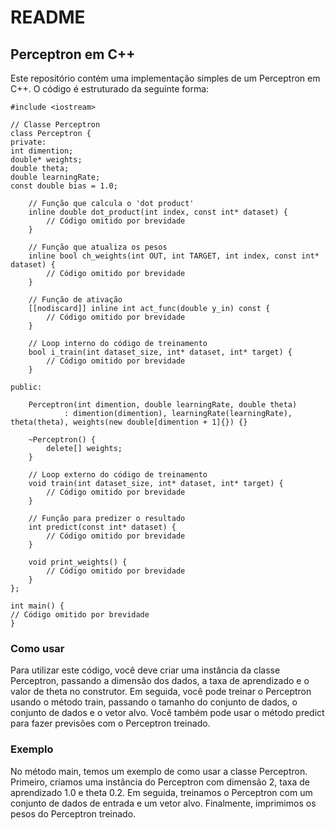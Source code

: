 # README
## Perceptron em C++
Este repositório contém uma implementação simples de um Perceptron em C++. O código é estruturado da seguinte forma:

````
#include <iostream>

// Classe Perceptron
class Perceptron {
private:
int dimention;
double* weights;
double theta;
double learningRate;
const double bias = 1.0;

    // Função que calcula o 'dot product'
    inline double dot_product(int index, const int* dataset) {
        // Código omitido por brevidade
    }

    // Função que atualiza os pesos
    inline bool ch_weights(int OUT, int TARGET, int index, const int* dataset) {
        // Código omitido por brevidade
    }

    // Função de ativação
    [[nodiscard]] inline int act_func(double y_in) const {
        // Código omitido por brevidade
    }

    // Loop interno do código de treinamento
    bool i_train(int dataset_size, int* dataset, int* target) {
        // Código omitido por brevidade
    }

public:

    Perceptron(int dimention, double learningRate, double theta)
            : dimention(dimention), learningRate(learningRate), theta(theta), weights(new double[dimention + 1]{}) {}

    ~Perceptron() {
        delete[] weights;
    }

    // Loop externo do código de treinamento
    void train(int dataset_size, int* dataset, int* target) {
        // Código omitido por brevidade
    }

    // Função para predizer o resultado
    int predict(const int* dataset) {
        // Código omitido por brevidade
    }

    void print_weights() {
        // Código omitido por brevidade
    }
};

int main() {
// Código omitido por brevidade
}
````
### Como usar
Para utilizar este código, você deve criar uma instância da classe Perceptron, passando a dimensão dos dados, a taxa de aprendizado e o valor de theta no construtor. Em seguida, você pode treinar o Perceptron usando o método train, passando o tamanho do conjunto de dados, o conjunto de dados e o vetor alvo. Você também pode usar o método predict para fazer previsões com o Perceptron treinado.
### Exemplo
No método main, temos um exemplo de como usar a classe Perceptron. Primeiro, criamos uma instância do Perceptron com dimensão 2, taxa de aprendizado 1.0 e theta 0.2. Em seguida, treinamos o Perceptron com um conjunto de dados de entrada e um vetor alvo. Finalmente, imprimimos os pesos do Perceptron treinado.
